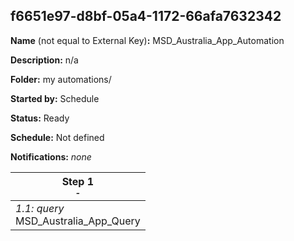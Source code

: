 ## f6651e97-d8bf-05a4-1172-66afa7632342

**Name** (not equal to External Key)**:** MSD_Australia_App_Automation

**Description:** n/a

**Folder:** my automations/

**Started by:** Schedule

**Status:** Ready

**Schedule:** Not defined

**Notifications:** _none_


| Step 1<br>_<small>-</small>_ |
| --- |
| _1.1: query_<br>MSD_Australia_App_Query |
